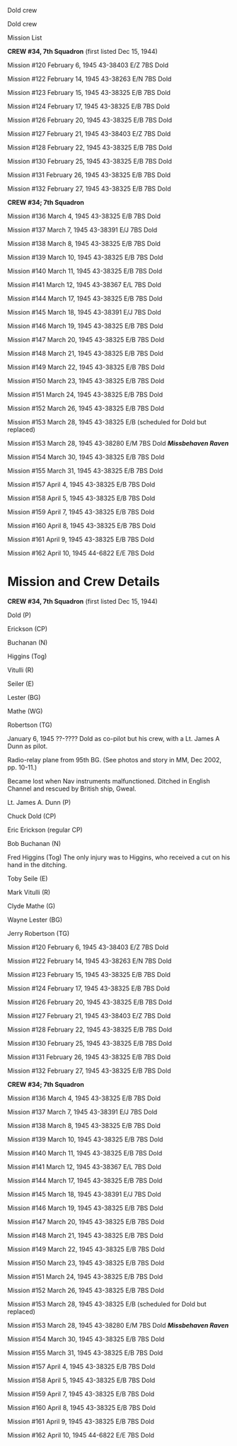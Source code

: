 





Dold crew






 




Dold crew

Mission List

**CREW #34, 7th Squadron** (first listed Dec
15, 1944\)

Mission #120 February 6, 1945 43-38403 E/Z 7BS Dold

Mission #122 February 14, 1945 43-38263 E/N 7BS Dold

Mission #123 February 15, 1945 43-38325 E/B 7BS Dold

Mission #124 February 17, 1945 43-38325 E/B 7BS Dold

Mission #126 February 20, 1945 43-38325 E/B 7BS Dold

Mission #127 February 21, 1945 43-38403 E/Z 7BS Dold

Mission #128 February 22, 1945 43-38325 E/B 7BS Dold

Mission #130 February 25, 1945 43-38325 E/B 7BS Dold

Mission #131 February 26, 1945 43-38325 E/B 7BS Dold

Mission #132 February 27, 1945 43-38325 E/B 7BS Dold

**CREW #34; 7th Squadron**

Mission #136 March 4, 1945 43-38325 E/B 7BS Dold

Mission #137 March 7, 1945 43-38391 E/J 7BS Dold

Mission #138 March 8, 1945 43-38325 E/B 7BS Dold

Mission #139 March 10, 1945 43-38325 E/B 7BS Dold

Mission #140 March 11, 1945 43-38325 E/B 7BS Dold

Mission #141 March 12, 1945 43-38367 E/L 7BS Dold

Mission #144 March 17, 1945 43-38325 E/B 7BS Dold

Mission #145 March 18, 1945 43-38391 E/J 7BS Dold

Mission #146 March 19, 1945 43-38325 E/B 7BS Dold

Mission #147 March 20, 1945 43-38325 E/B 7BS Dold

Mission #148 March 21, 1945 43-38325 E/B 7BS Dold

Mission #149 March 22, 1945 43-38325 E/B 7BS Dold

Mission #150 March 23, 1945 43-38325 E/B 7BS Dold

Mission #151 March 24, 1945 43-38325 E/B 7BS Dold

Mission #152 March 26, 1945 43-38325 E/B 7BS Dold

Mission #153 March 28, 1945 43-38325 E/B (scheduled for Dold
but replaced)

Mission #153 March 28, 1945 43-38280 E/M 7BS Dold ***Missbehaven
Raven***

Mission #154 March 30, 1945 43-38325 E/B 7BS Dold

Mission #155 March 31, 1945 43-38325 E/B 7BS Dold

Mission #157 April 4, 1945 43-38325 E/B 7BS Dold

Mission #158 April 5, 1945 43-38325 E/B 7BS Dold

Mission #159 April 7, 1945 43-38325 E/B 7BS Dold

Mission #160 April 8, 1945 43-38325 E/B 7BS Dold

Mission #161 April 9, 1945 43-38325 E/B 7BS Dold

Mission #162 April 10, 1945 44-6822 E/E 7BS Dold

# Mission and Crew Details

**CREW #34, 7th Squadron** (first listed Dec
15, 1944\)

Dold (P)

Erickson (CP)

Buchanan (N)

Higgins (Tog)

Vitulli (R)

Seiler (E)

Lester (BG)

Mathe (WG)

Robertson (TG)

January 6, 1945 ??-???? Dold as co-pilot but his crew, with
a Lt. James A Dunn as pilot.

Radio-relay plane from 95th BG. (See photos and
story in MM, Dec 2002, pp. 10-11.)

Became lost when Nav instruments malfunctioned. Ditched in
English Channel and rescued by British ship, Gweal.

Lt. James A. Dunn (P)

Chuck Dold (CP)

Eric Erickson (regular CP)

Bob Buchanan (N)

Fred Higgins (Tog) The only injury was to Higgins, who
received a cut on his hand in the ditching.

Toby Seile (E)

Mark Vitulli (R)

Clyde Mathe (G)

Wayne Lester (BG)

Jerry Robertson (TG)

Mission #120 February 6, 1945 43-38403 E/Z 7BS Dold

Mission #122 February 14, 1945 43-38263 E/N 7BS Dold

Mission #123 February 15, 1945 43-38325 E/B 7BS Dold

Mission #124 February 17, 1945 43-38325 E/B 7BS Dold

Mission #126 February 20, 1945 43-38325 E/B 7BS Dold

Mission #127 February 21, 1945 43-38403 E/Z 7BS Dold

Mission #128 February 22, 1945 43-38325 E/B 7BS Dold

Mission #130 February 25, 1945 43-38325 E/B 7BS Dold

Mission #131 February 26, 1945 43-38325 E/B 7BS Dold

Mission #132 February 27, 1945 43-38325 E/B 7BS Dold

**CREW #34; 7th Squadron**

Mission #136 March 4, 1945 43-38325 E/B 7BS Dold

Mission #137 March 7, 1945 43-38391 E/J 7BS Dold

Mission #138 March 8, 1945 43-38325 E/B 7BS Dold

Mission #139 March 10, 1945 43-38325 E/B 7BS Dold

Mission #140 March 11, 1945 43-38325 E/B 7BS Dold

Mission #141 March 12, 1945 43-38367 E/L 7BS Dold

Mission #144 March 17, 1945 43-38325 E/B 7BS Dold

Mission #145 March 18, 1945 43-38391 E/J 7BS Dold

Mission #146 March 19, 1945 43-38325 E/B 7BS Dold

Mission #147 March 20, 1945 43-38325 E/B 7BS Dold

Mission #148 March 21, 1945 43-38325 E/B 7BS Dold

Mission #149 March 22, 1945 43-38325 E/B 7BS Dold

Mission #150 March 23, 1945 43-38325 E/B 7BS Dold

Mission #151 March 24, 1945 43-38325 E/B 7BS Dold

Mission #152 March 26, 1945 43-38325 E/B 7BS Dold

Mission #153 March 28, 1945 43-38325 E/B (scheduled for Dold
but replaced)

Mission #153 March 28, 1945 43-38280 E/M 7BS Dold ***Missbehaven
Raven***

Mission #154 March 30, 1945 43-38325 E/B 7BS Dold

Mission #155 March 31, 1945 43-38325 E/B 7BS Dold

Mission #157 April 4, 1945 43-38325 E/B 7BS Dold

Mission #158 April 5, 1945 43-38325 E/B 7BS Dold

Mission #159 April 7, 1945 43-38325 E/B 7BS Dold

Mission #160 April 8, 1945 43-38325 E/B 7BS Dold

Mission #161 April 9, 1945 43-38325 E/B 7BS Dold

Mission #162 April 10, 1945 44-6822 E/E 7BS Dold




